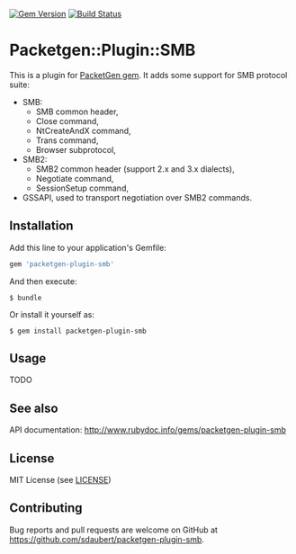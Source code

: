 [![Gem Version](https://badge.fury.io/rb/packetgen-plugin-smb.svg)](https://badge.fury.io/rb/packetgen-plugin-smb)
[![Build Status](https://travis-ci.com/sdaubert/packetgen-plugin-smb.svg?branch=master)](https://travis-ci.com/sdaubert/packetgen-plugin-smb)

# Packetgen::Plugin::SMB

This is a plugin for [PacketGen gem](https://github.com/sdaubert/packetgen). It adds some support for SMB protocol suite:

* SMB:
    * SMB common header,
    * Close command,
    * NtCreateAndX command,
    * Trans command,
    * Browser subprotocol,
* SMB2:
    * SMB2 common header (support 2.x and 3.x dialects),
    * Negotiate command,
    * SessionSetup command,
* GSSAPI, used to transport negotiation over SMB2 commands.


## Installation

Add this line to your application's Gemfile:

```ruby
gem 'packetgen-plugin-smb'
```

And then execute:

    $ bundle

Or install it yourself as:

    $ gem install packetgen-plugin-smb

## Usage

TODO

## See also

API documentation: http://www.rubydoc.info/gems/packetgen-plugin-smb

## License

MIT License (see [LICENSE](https://github.com/sdaubert/packetgen-plugin-smb/blob/master/LICENSE))

## Contributing

Bug reports and pull requests are welcome on GitHub at https://github.com/sdaubert/packetgen-plugin-smb.
